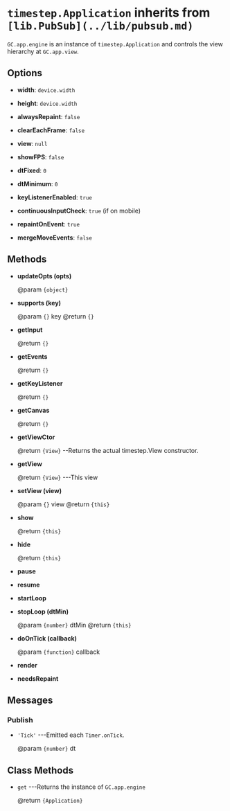# `timestep.Application` inherits from `[lib.PubSub](../lib/pubsub.md)`

`GC.app.engine` is an instance of `timestep.Application` and
controls the view hierarchy at `GC.app.view`.


## Options

* __width__: `device.width`

* __height__: `device.width`

* __alwaysRepaint__: `false`

* __clearEachFrame__: `false`

* __view__: `null`

* __showFPS__: `false`

* __dtFixed__: `0`

* __dtMinimum__: `0`

* __keyListenerEnabled__: `true`

* __continuousInputCheck__: `true` (if on mobile)

* __repaintOnEvent__: `true`

* __mergeMoveEvents__: `false`


## Methods

* __updateOpts (opts)__

	@param `{object}`

* __supports (key)__

	@param `{}` key
	@return `{}`

* __getInput__

	@return `{}`

* __getEvents__

	@return `{}`

* __getKeyListener__

	@return `{}`

* __getCanvas__

	@return `{}`

* __getViewCtor__

	@return `{View}` --Returns the actual timestep.View constructor.

* __getView__

	@return `{View}` ---This view

* __setView (view)__

	@param `{}` view
	@return `{this}`

* __show__

	@return `{this}`

* __hide__

	@return `{this}`

* __pause__

* __resume__

* __startLoop__

* __stopLoop (dtMin)__

	@param `{number}` dtMin
	@return `{this}`

* __doOnTick (callback)__

	@param `{function}` callback

* __render__

* __needsRepaint__


## Messages

### Publish

* `'Tick'` ---Emitted each `Timer.onTick`.

	@param `{number}` dt


## Class Methods

* `get` ---Returns the instance of `GC.app.engine`

	@return `{Application}`
